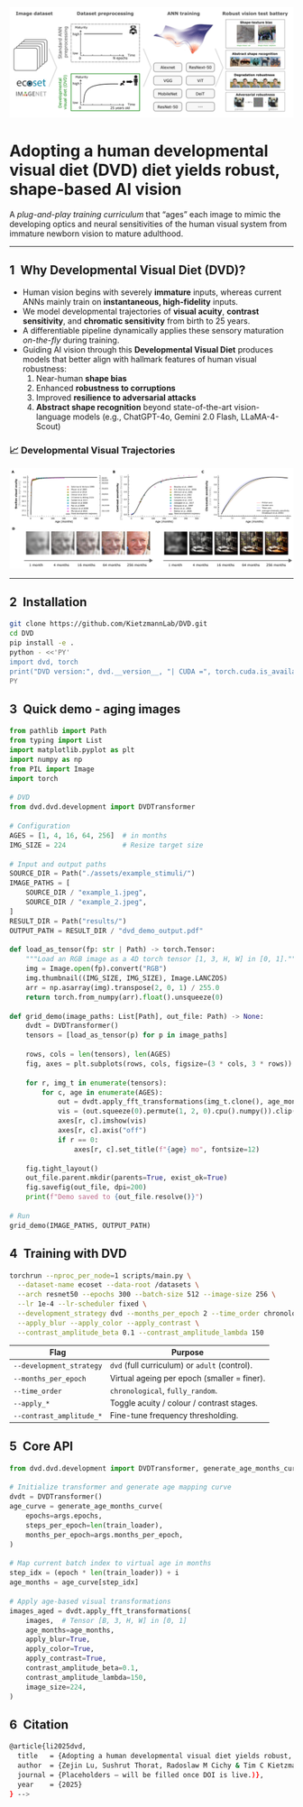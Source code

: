 ![DVD pipeline overview](./assets/DVD_pipeline.png)

# Adopting a human developmental visual diet (DVD) diet yields robust, shape-based AI vision

A *plug-and-play training curriculum* that “ages” each image to mimic the developing optics and neural sensitivities of the human visual system from immature newborn vision to mature adulthood.

---

## 1 Why Developmental Visual Diet (DVD)?

* Human vision begins with severely **immature** inputs, whereas current ANNs mainly train on **instantaneous, high-fidelity** inputs.  
* We model developmental trajectories of **visual acuity**, **contrast sensitivity**, and **chromatic sensitivity** from birth to 25 years.  
* A differentiable pipeline dynamically applies these sensory maturation *on-the-fly* during training.  
* Guiding AI vision through this **Developmental Visual Diet** produces models that better align with hallmark features of human visual robustness:  
  1) Near-human **shape bias**  
  2) Enhanced **robustness to corruptions**  
  3) Improved **resilience to adversarial attacks**  
  4) **Abstract shape recognition** beyond state-of-the-art vision-language models (e.g., ChatGPT-4o, Gemini 2.0 Flash, LLaMA-4-Scout)

### 📈 Developmental Visual Trajectories  

![Age-dependent visual development curves](./assets/DVD_trajectories.png)

---

## 2 Installation

```bash
git clone https://github.com/KietzmannLab/DVD.git
cd DVD
pip install -e .
python - <<'PY'
import dvd, torch
print("DVD version:", dvd.__version__, "| CUDA =", torch.cuda.is_available())
PY
```

## 3 Quick demo - aging images

```python
from pathlib import Path
from typing import List
import matplotlib.pyplot as plt
import numpy as np
from PIL import Image
import torch

# DVD
from dvd.dvd.development import DVDTransformer  

# Configuration
AGES = [1, 4, 16, 64, 256]  # in months
IMG_SIZE = 224              # Resize target size

# Input and output paths
SOURCE_DIR = Path("./assets/example_stimuli/")
IMAGE_PATHS = [
    SOURCE_DIR / "example_1.jpeg",
    SOURCE_DIR / "example_2.jpeg",
]
RESULT_DIR = Path("results/")
OUTPUT_PATH = RESULT_DIR / "dvd_demo_output.pdf"

def load_as_tensor(fp: str | Path) -> torch.Tensor:
    """Load an RGB image as a 4D torch tensor [1, 3, H, W] in [0, 1]."""
    img = Image.open(fp).convert("RGB")
    img.thumbnail((IMG_SIZE, IMG_SIZE), Image.LANCZOS)
    arr = np.asarray(img).transpose(2, 0, 1) / 255.0
    return torch.from_numpy(arr).float().unsqueeze(0)

def grid_demo(image_paths: List[Path], out_file: Path) -> None:
    dvdt = DVDTransformer()
    tensors = [load_as_tensor(p) for p in image_paths]

    rows, cols = len(tensors), len(AGES)
    fig, axes = plt.subplots(rows, cols, figsize=(3 * cols, 3 * rows))

    for r, img_t in enumerate(tensors):
        for c, age in enumerate(AGES):
            out = dvdt.apply_fft_transformations(img_t.clone(), age_months=age)
            vis = (out.squeeze(0).permute(1, 2, 0).cpu().numpy()).clip(0, 1)
            axes[r, c].imshow(vis)
            axes[r, c].axis("off")
            if r == 0:
                axes[r, c].set_title(f"{age} mo", fontsize=12)

    fig.tight_layout()
    out_file.parent.mkdir(parents=True, exist_ok=True)
    fig.savefig(out_file, dpi=200)
    print(f"Demo saved to {out_file.resolve()}")
    
# Run
grid_demo(IMAGE_PATHS, OUTPUT_PATH)
```

## 4 Training with DVD

```bash
torchrun --nproc_per_node=1 scripts/main.py \
  --dataset-name ecoset --data-root /datasets \
  --arch resnet50 --epochs 300 --batch-size 512 --image-size 256 \
  --lr 1e-4 --lr-scheduler fixed \
  --development_strategy dvd --months_per_epoch 2 --time_order chronological \
  --apply_blur --apply_color --apply_contrast \
  --contrast_amplitude_beta 0.1 --contrast_amplitude_lambda 150
```

| Flag                     | Purpose                                             |
|--------------------------|-----------------------------------------------------|
| `--development_strategy` | `dvd` (full curriculum) or `adult` (control).       |
| `--months_per_epoch`     | Virtual ageing per epoch (smaller = finer).         |
| `--time_order`           | `chronological`, `fully_random`.                    |
| `--apply_*`              | Toggle acuity / colour / contrast stages.           |
| `--contrast_amplitude_*` | Fine-tune frequency thresholding.                   |


## 5 Core API

```python
from dvd.dvd.development import DVDTransformer, generate_age_months_curve

# Initialize transformer and generate age mapping curve
dvdt = DVDTransformer()
age_curve = generate_age_months_curve(
    epochs=args.epochs,
    steps_per_epoch=len(train_loader),
    months_per_epoch=args.months_per_epoch,
)

# Map current batch index to virtual age in months
step_idx = (epoch * len(train_loader)) + i
age_months = age_curve[step_idx]

# Apply age-based visual transformations
images_aged = dvdt.apply_fft_transformations(
    images,  # Tensor [B, 3, H, W] in [0, 1]
    age_months=age_months,
    apply_blur=True,
    apply_color=True,
    apply_contrast=True,
    contrast_amplitude_beta=0.1,
    contrast_amplitude_lambda=150,
    image_size=224,
)
```

## 6 Citation

```bash
@article{li2025dvd,
  title   = {Adopting a human developmental visual diet yields robust, shape-based AI vision models},
  author  = {Zejin Lu, Sushrut Thorat, Radoslaw M Cichy & Tim C Kietzmann},
  journal = {Placeholders – will be filled once DOI is live.)},
  year    = {2025}
} -->
```
